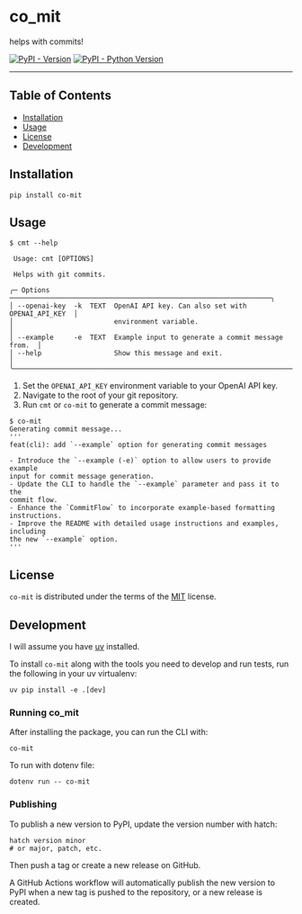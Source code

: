 # co_mit
helps with commits!

[![PyPI - Version](https://img.shields.io/pypi/v/co-mit.svg)](https://pypi.org/project/co-mit)
[![PyPI - Python Version](https://img.shields.io/pypi/pyversions/co-mit.svg)](https://pypi.org/project/co-mit)

-----

## Table of Contents

- [Installation](#installation)
- [Usage](#usage)
- [License](#license)
- [Development](#development)

## Installation

```console
pip install co-mit
```

## Usage

```console
$ cmt --help

 Usage: cmt [OPTIONS]

 Helps with git commits.

╭─ Options ─────────────────────────────────────────────────────────────────╮
│ --openai-key  -k  TEXT  OpenAI API key. Can also set with OPENAI_API_KEY  │
│                         environment variable.                             │
│ --example     -e  TEXT  Example input to generate a commit message from.  │
│ --help                  Show this message and exit.                       │
╰───────────────────────────────────────────────────────────────────────────╯
```

1. Set the `OPENAI_API_KEY` environment variable to your OpenAI API key.
2. Navigate to the root of your git repository.
3. Run `cmt` or `co-mit` to generate a commit message:

```console
$ co-mit
Generating commit message...
'''
feat(cli): add `--example` option for generating commit messages

- Introduce the `--example (-e)` option to allow users to provide example
input for commit message generation.
- Update the CLI to handle the `--example` parameter and pass it to the
commit flow.
- Enhance the `CommitFlow` to incorporate example-based formatting
instructions.
- Improve the README with detailed usage instructions and examples, including
the new `--example` option.
'''
```

## License

`co-mit` is distributed under the terms of the [MIT](https://spdx.org/licenses/MIT.html) license.

## Development

I will assume you have [uv](https://docs.astral.sh/uv/) installed.

To install `co-mit` along with the tools you need to develop and run tests, run the following in your uv virtualenv:

```console
uv pip install -e .[dev]
```

### Running co_mit

After installing the package, you can run the CLI with:

```console
co-mit
```

To run with dotenv file:

```console
dotenv run -- co-mit
```

### Publishing

To publish a new version to PyPI, update the version number with hatch:

```console
hatch version minor
# or major, patch, etc.
```

Then push a tag or create a new release on GitHub.

A GitHub Actions workflow will automatically publish the new version to PyPI
when a new tag is pushed to the repository, or a new release is created.
